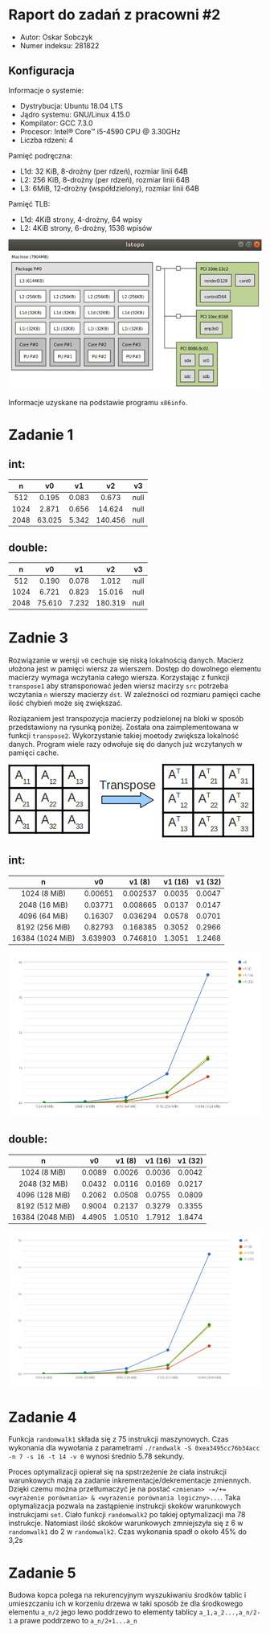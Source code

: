 # Raport do zadań z pracowni #2

 - Autor: Oskar Sobczyk
 - Numer indeksu: 281822

Konfiguracja
---

Informacje o systemie:
 - Dystrybucja: Ubuntu 18.04 LTS
 - Jądro systemu: GNU/Linux 4.15.0
 - Kompilator: GCC 7.3.0
 - Procesor: Intel® Core™ i5-4590 CPU @ 3.30GHz
 - Liczba rdzeni: 4

Pamięć podręczna:
 * L1d: 32 KiB, 8-drożny (per rdzeń), rozmiar linii 64B
 * L2: 256 KiB, 8-drożny (per rdzeń), rozmiar linii 64B
 * L3: 6MiB, 12-drożny (współdzielony), rozmiar linii 64B

Pamięć TLB:
 * L1d: 4KiB strony, 4-drożny, 64 wpisy
 * L2: 4KiB strony, 6-drożny, 1536 wpisów

 ![Zrzut z porgamu lstopo](img/memory.png)


 Informacje uzyskane na podstawie programu `x86info`.

# Zadanie 1

int:
---
|n      | v0    | v1    | v2    | v3    |
|:---:  |:---:  |:---:  |:---:  |:---:  |
|512    | 0.195 | 0.083 | 0.673 | null  |
|1024   | 2.871 | 0.656 | 14.624| null  |
|2048   | 63.025| 5.342 | 140.456| null |

double:
--- 
|n      | v0    | v1    | v2    | v3    |
|:---:  |:---:  |:---:  |:---:  |:---:  |
|512    |0.190  |0.078  | 1.012 | null  |
|1024   |6.721  | 0.823 | 15.016| null  |
|2048   |75.610 |7.232  | 180.319|null|


# Zadnie 3

Rozwiązanie w wersji `v0` cechuje się niską lokalnością danych. Macierz ułożona jest w pamięci wiersz za wierszem. Dostęp do dowolnego elementu macierzy wymaga wczytania całego wiersza. Korzystając z funkcji `transpose1` aby stransponować jeden wiersz macirzy `src` potrzeba wczytania `n` wierszy macierzy `dst`. W zależności od rozmiaru pamięci cache ilość chybień może się zwiększać.

Roziązaniem jest transpozycja macierzy podzielonej na bloki w sposób przedstawiony na rysunką poniżej. Została ona zaimplementowana w funkcji `transpose2`. Wykorzystanie takiej moetody zwiększa lokalność danych. Program wiele razy odwołuje się do danych już wczytanych w pamięci cache.

![Transpozycja macierzy blokowo](img/transpose_block.png)


int:
---

|n                  | v0        | v1 (8)    |v1 (16)    | v1 (32)   |
|:---:              |:---:      |:---:      |:---:      | :---:     |
|1024 (8 MiB)       | 0.00651   | 0.002537  |0.0035     |   0.0047  | 
|2048 (16 MiB)      | 0.03771   | 0.008665  |0.0137     |   0.0147  |
|4096 (64 MiB)      | 0.16307   | 0.036294  |0.0578     |   0.0701  |
|8192 (256 MiB)     | 0.82793   | 0.168385  |0.3052     |   0.2966  |
|16384 (1024 MiB)   | 3.639903  | 0.746810  |1.3051     |   1.2468  |

![Wykres zależności czasu od rozmiaru macierzy (int)](img/zad3_int.png)

double:
---

|n                  | v0        | v1 (8)    |v1 (16)    | v1 (32)   |
|:---:              |:---:      |:---:      |:---:      | :---:     |
|1024 (8 MiB)       |0.0089     |0.0026     |0.0036     |0.0042     |
|2048 (32 MiB)      |0.0432     |0.0116     |0.0169     |0.0217     |
|4096 (128 MiB)     |0.2062     |0.0508     |0.0755     |0.0809     |
|8192 (512 MiB)     |0.9004     |0.2137     |0.3279     |0.3355     |
|16384 (2048 MiB)   |4.4905     |1.0510     |1.7912     |1.8474     |

![Wykres zależności czasu od rozmiaru macierzy (double)](img/zad3_double.png)

# Zadanie 4

Funkcja `randomwalk1` składa się z 75 instrukcji maszynowych. Czas wykonania dla wywołania z parametrami `./randwalk -S 0xea3495cc76b34acc -n 7 -s 16 -t 14 -v 0` wynosi średnio 5.78 sekundy. 

Proces optymalizacji opierał się na spstrzeżenie że ciała instrukcji warunkowych mają za zadanie inkrementacje/dekrementacje zmiennych. Dzięki czemu można przetłumaczyć je na postać `<zmienan> -=/+= <wyrażenie porównania> & <wyrażenie porównania logiczny>...`. Taka optymalizacja pozwala na zastąpienie instrukcji skoków warunkowych instrukcjami `set`. Ciało funkcji `randomwalk2` po takiej optymalizacji ma 78 instrukcje. Natomiast ilość skoków warunkowych zmniejszyła się z 6 w `randomwalk1` do 2 w `randomwalk2`. Czas wykonania spadł o około 45% do 3,2s 

# Zadanie 5

Budowa kopca polega na rekurencyjnym wyszukiwaniu środków tablic i umieszczaniu ich w korzeniu drzewa w taki sposób że dla środkowego elementu `a_n/2` jego lewo poddrzewo to elementy tablicy `a_1,a_2...,a_n/2-1` a prawe poddrzewo to `a_n/2+1...a_n`